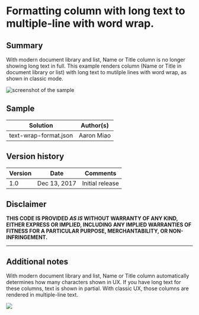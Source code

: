 # Formatting column with long text to multiple-line with word wrap.

## Summary
With modern document library and list, Name or Title column is no longer showing long text in full. This example renders column (Name or Title in document library or list) with long text to mutilple lines with word wrap, as shown in classic mode.

![screenshot of the sample](./text-wrap-format.png)

## Sample

Solution|Author(s)
--------|---------
text-wrap-format.json | Aaron Miao

## Version history

Version|Date|Comments
-------|----|--------
1.0|Dec 13, 2017|Initial release

## Disclaimer
**THIS CODE IS PROVIDED *AS IS* WITHOUT WARRANTY OF ANY KIND, EITHER EXPRESS OR IMPLIED, INCLUDING ANY IMPLIED WARRANTIES OF FITNESS FOR A PARTICULAR PURPOSE, MERCHANTABILITY, OR NON-INFRINGEMENT.**

---

## Additional notes
With modern document library and list, Name or Title column automatically determines how many characters shown in UX. If you have long text for these columns, text is shown in partial. With classic UX, those columns are rendered in multiple-line text.

<img src="https://telemetry.sharepointpnp.com/sp-dev-list-formatting/column-samples/text-wrap-format" />